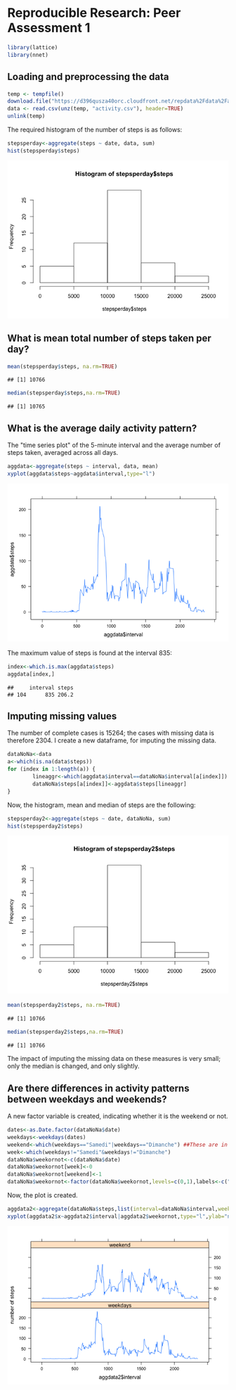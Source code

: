 # Reproducible Research: Peer Assessment 1

```r
library(lattice)
library(nnet)
```

## Loading and preprocessing the data

```r
temp <- tempfile()
download.file("https://d396qusza40orc.cloudfront.net/repdata%2Fdata%2Factivity.zip",temp,method="curl")
data <- read.csv(unz(temp, "activity.csv"), header=TRUE)
unlink(temp)
```
The required histogram of the number of steps is as follows: 

```r
stepsperday<-aggregate(steps ~ date, data, sum)
hist(stepsperday$steps)
```

![plot of chunk unnamed-chunk-3](./PA1_template_files/figure-html/unnamed-chunk-3.png) 

## What is mean total number of steps taken per day?

```r
mean(stepsperday$steps, na.rm=TRUE)
```

```
## [1] 10766
```

```r
median(stepsperday$steps,na.rm=TRUE)
```

```
## [1] 10765
```
## What is the average daily activity pattern?
The "time series plot" of the 5-minute interval and the average number of steps taken, averaged across all days.  

```r
aggdata<-aggregate(steps ~ interval, data, mean)
xyplot(aggdata$steps~aggdata$interval,type="l")
```

![plot of chunk unnamed-chunk-5](./PA1_template_files/figure-html/unnamed-chunk-5.png) 
  
The maximum value of steps is found at the interval 835: 

```r
index<-which.is.max(aggdata$steps)
aggdata[index,]
```

```
##     interval steps
## 104      835 206.2
```

## Imputing missing values
The number of complete cases is 15264; the cases with missing data is therefore 2304.
I create a new dataframe, for imputing the missing data. 

```r
dataNoNa<-data
a<-which(is.na(data$steps))
for (index in 1:length(a)) {
        lineaggr<-which(aggdata$interval==dataNoNa$interval[a[index]])
        dataNoNa$steps[a[index]]<-aggdata$steps[lineaggr]        
}
```
Now, the histogram, mean and median of steps are the following: 

```r
stepsperday2<-aggregate(steps ~ date, dataNoNa, sum)
hist(stepsperday2$steps)
```

![plot of chunk unnamed-chunk-8](./PA1_template_files/figure-html/unnamed-chunk-8.png) 

```r
mean(stepsperday2$steps, na.rm=TRUE)
```

```
## [1] 10766
```

```r
median(stepsperday2$steps,na.rm=TRUE)
```

```
## [1] 10766
```
The impact of imputing the missing data on these measures is very small; only the median is changed, and only slightly. 
## Are there differences in activity patterns between weekdays and weekends?
A new factor variable is created, indicating whether it is the weekend or not. 

```r
dates<-as.Date.factor(dataNoNa$date)
weekdays<-weekdays(dates)
weekend<-which(weekdays=="Samedi"|weekdays=="Dimanche") ##These are in French automatically; I have not fought this battle. 
week<-which(weekdays!="Samedi"&weekdays!="Dimanche")
dataNoNa$weekornot<-c(dataNoNa$date)
dataNoNa$weekornot[week]<-0
dataNoNa$weekornot[weekend]<-1
dataNoNa$weekornot<-factor(dataNoNa$weekornot,levels=c(0,1),labels<-c("weekdays","weekend"))
```
Now, the plot is created. 

```r
aggdata2<-aggregate(dataNoNa$steps,list(interval=dataNoNa$interval,weekornot=dataNoNa$weekornot), mean)
xyplot(aggdata2$x~aggdata2$interval|aggdata2$weekornot,type="l",ylab="number of steps",layout=c(1,2))
```

![plot of chunk unnamed-chunk-10](./PA1_template_files/figure-html/unnamed-chunk-10.png) 



